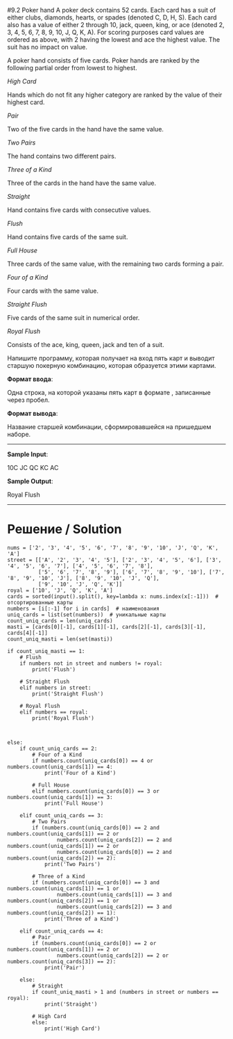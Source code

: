 #9.2 Poker hand
A poker deck contains 52 cards. Each card has a suit of either clubs, diamonds, hearts, or spades (denoted C, D, H, S). Each card also has a value of either 2 through 10, jack, queen, king, or ace (denoted 2, 3, 4, 5, 6, 7, 8, 9, 10, J, Q, K, A). For scoring purposes card values are ordered as above, with 2 having the lowest and ace the highest value. The suit has no impact on value.

A poker hand consists of five cards. Poker hands are ranked by the following partial order from lowest to highest.


*High Card*

Hands which do not fit any higher category are ranked by the value of their highest card.

*Pair*

Two of the five cards in the hand have the same value.

*Two Pairs*

The hand contains two different pairs.

*Three of a Kind*

Three of the cards in the hand have the same value.

*Straight*

Hand contains five cards with consecutive values.

*Flush*

Hand contains five cards of the same suit.

*Full House*

Three cards of the same value, with the remaining two cards forming a pair.

*Four of a Kind*

Four cards with the same value.

*Straight Flush*

Five cards of the same suit in numerical order.

*Royal Flush*

Consists of the ace, king, queen, jack and ten of a suit.


﻿Напишите программу, которая получает на вход пять карт и выводит старшую покерную комбинацию, которая образуется этими картами.

**Формат ввода**:

Одна строка, на которой указаны пять карт в формате <value><suit>, записанные через пробел.

**Формат вывода**:

Название старшей комбинации, сформировавшейся на пришедшем наборе.

---

**Sample Input**:

10C JC QC KC AC

**Sample Output**:

Royal Flush

---

# Решение / Solution

```
nums = ['2', '3', '4', '5', '6', '7', '8', '9', '10', 'J', 'Q', 'K', 'A']
street = [['A', '2', '3', '4', '5'], ['2', '3', '4', '5', '6'], ['3', '4', '5', '6', '7'], ['4', '5', '6', '7', '8'],
          ['5', '6', '7', '8', '9'], ['6', '7', '8', '9', '10'], ['7', '8', '9', '10', 'J'], ['8', '9', '10', 'J', 'Q'],
          ['9', '10', 'J', 'Q', 'K']]
royal = ['10', 'J', 'Q', 'K', 'A']
cards = sorted(input().split(), key=lambda x: nums.index(x[:-1]))  # отсортированные карты
numbers = [i[:-1] for i in cards]  # наименования
uniq_cards = list(set(numbers))  # уникальные карты
count_uniq_cards = len(uniq_cards)
masti = [cards[0][-1], cards[1][-1], cards[2][-1], cards[3][-1], cards[4][-1]]
count_uniq_masti = len(set(masti))

if count_uniq_masti == 1:
    # Flush
    if numbers not in street and numbers != royal:
        print('Flush')

    # Straight Flush
    elif numbers in street:
        print('Straight Flush')

    # Royal Flush
    elif numbers == royal:
        print('Royal Flush')



else:
    if count_uniq_cards == 2:
        # Four of a Kind
        if numbers.count(uniq_cards[0]) == 4 or numbers.count(uniq_cards[1]) == 4:
            print('Four of a Kind')

        # Full House
        elif numbers.count(uniq_cards[0]) == 3 or numbers.count(uniq_cards[1]) == 3:
            print('Full House')

    elif count_uniq_cards == 3:
        # Two Pairs
        if (numbers.count(uniq_cards[0]) == 2 and numbers.count(uniq_cards[1]) == 2 or
                numbers.count(uniq_cards[2]) == 2 and numbers.count(uniq_cards[1]) == 2 or
                numbers.count(uniq_cards[0]) == 2 and numbers.count(uniq_cards[2]) == 2):
            print('Two Pairs')

        # Three of a Kind
        if (numbers.count(uniq_cards[0]) == 3 and numbers.count(uniq_cards[1]) == 1 or
                numbers.count(uniq_cards[1]) == 3 and numbers.count(uniq_cards[2]) == 1 or
                numbers.count(uniq_cards[2]) == 3 and numbers.count(uniq_cards[2]) == 1):
            print('Three of a Kind')

    elif count_uniq_cards == 4:
        # Pair
        if (numbers.count(uniq_cards[0]) == 2 or numbers.count(uniq_cards[1]) == 2 or
                numbers.count(uniq_cards[2]) == 2 or numbers.count(uniq_cards[3]) == 2):
            print('Pair')

    else:
        # Straight
        if count_uniq_masti > 1 and (numbers in street or numbers == royal):
            print('Straight')

        # High Card
        else:
            print('High Card')
```
